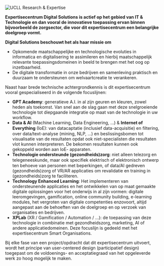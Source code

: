 ![UCLL Research & Expertise](https://research-expertise.ucll.be/themes/custom/calibr8_easytheme/logo.svg)

**Expertisecentrum Digital Solutions  is actief op het gebied van IT & Technologie en dan vooral de innovatieve toepassing ervan binnen bijvoorbeeld de zorgsector, die voor dit expertisecentrum een belangrijke doelgroep vormt.**

**Digital Solutions beschouwt het als haar missie om**
- Opkomende maatschappelijke en technologische evoluties in informatica en digitalisering te assimileren en hierbij maatschappelijk relevante toepassingsdomeinen in beeld te brengen met het oog op inzetbaarheid.
- De digitale transformatie in onze bedrijven en samenleving praktisch en duurzaam te ondersteunen om welvaartcreatie te verankeren.

Naast haar brede technische achtergrondkennis is dit expertisecentrum vooral gespecialiseerd in de volgende focuslijnen:

- **GPT Academy**: generatieve A.I. in al zijn geuren en kleuren, zowel heden als toekomst. Van snel aan de slag gaan met deze snelgroeiende technologie tot diepgaande integratie op maat van de technologie in uw workflow.
- **Data & AI** (Machine Learning, Data Engineering, ...) &  **Internet of Everything** (IoE): van datacaptatie (inclusief data-acquisitie) en ﬁltering, over data/text-analyse (mining, NLP, ...) en beslissingsbomen tot visualisatie van de  resultaten  opdat  ook niet-specialisten die resultaten vlot  kunnen  interpreteren. De bekomen resultaten kunnen ook gekoppeld worden aan IoE- apparaten.
- **Technologie ondersteunde (gezondheids)zorg**: niet alleen telezorg en telegeneeskunde, maar ook speciﬁek elektrisch of elektronisch ontwerp ten behoeve van personen met beperkingen, of data/AI gedreven (gezondheids)zorg of VR/AR applicaties om revalidatie en training in (gezondheids)zorg te faciliteren.
- **Technology Enhanced Learning**: Het implementeren van ondersteunende applicaties en het ontwikkelen van op maat gemaakte digitale oplossingen voor het onderwijs in al zijn vormen: digitale leeromgevingen, gamification, online community building, e-learning modules, het vergroten van digitale competenties enzovoort, altijd aangepast aan de behoeften van de doelgroep en op verzoek van organisaties en bedrijven.
- **XPLab** (XR / Gamification / Automation / ...): de toepassing van deze technologie in combinatie met gezondheidszorg, marketing, AI of andere applicatiedomeinen. Deze focuslijn is gedeeld met het expertisecentrum Smart Organisations.

Bij elke fase van een project/opdracht dat dit expertisecentrum uitvoert, wordt het principe van user-centered design (participatief design) toegepast om de voldoenings- en acceptatiegraad van het opgeleverde werk zo hoog mogelijk te maken.
